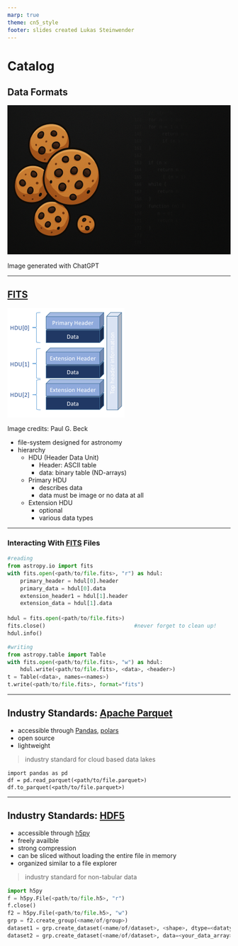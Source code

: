 ```yaml
---
marp: true
theme: cn5_style
footer: slides created Lukas Steinwender
---
```


<!-- _class: titleslide -->
# Catalog
## Data Formats

![bg](../../gfx/TitlePage.png)
<div class="footnote">Image generated with ChatGPT</div>

---
## [FITS](https://docs.astropy.org/en/latest/io/fits/index.html)
<!-- FITS: Flexible Image Transfer Format -->

![bg 100% vertical right:30%](../../gfx/fits_sketch.png)
<div class="footnote">Image credits: Paul G. Beck</div>

* file-system designed for astronomy
* hierarchy
    * HDU (Header Data Unit)
        * Header: ASCII table
        * data: binary table (ND-arrays)
    * Primary HDU
        * describes data
        * data must be image or no data at all
    * Extension HDU
        * optional
        * various data types

---
### Interacting With [FITS](https://docs.astropy.org/en/latest/io/fits/index.html) Files
```python
#reading
from astropy.io import fits
with fits.open(<path/to/file.fits>, "r") as hdul:                                         
    primary_header = hdul[0].header
    primary_data = hdul[0].data
    extension_header1 = hdul[1].header
    extension_data = hdul[1].data

hdul = fits.open(<path/to/file.fits>)
fits.close()                            #never forget to clean up!
hdul.info()
```
```python
#writing
from astropy.table import Table
with fits.open(<path/to/file.fits>, "w") as hdul:
    hdul.write(<path/to/file.fits>, <data>, <header>)
t = Table(<data>, names=<names>)
t.write(<path/to/file.fits>, format="fits")
```
---
## Industry Standards: [Apache Parquet](https://parquet.apache.org/)
* accessible through [Pandas](https://pandas.pydata.org/docs/reference/api/pandas.read_parquet.html), [polars](https://docs.pola.rs/api/python/stable/reference/api/polars.read_parquet.html)
* open source
* lightweight

> industry standard for cloud based data lakes
```
import pandas as pd
df = pd.read_parquet(<path/to/file.parquet>)
df.to_parquet(<path/to/file.parquet>)
```
---

## Industry Standards: [HDF5](https://www.hdfgroup.org/solutions/hdf5/)
* accessible through [h5py](https://docs.h5py.org/)
* freely availble
* strong compression
* can be sliced without loading the entire file in memory
* organized similar to a file explorer

> industry standard for non-tabular data
```python
import h5py
f = h5py.File(<path/to/file.h5>, "r")                                       #reading
f.close()
f2 = h5py.File(<path/to/file.h5>, "w")                                      #creating file
grp = f2.create_group(<name/of/group>)                                      #creating a group
dataset1 = grp.create_dataset(<name/of/dataset>, <shape>, dtype=<datatype>) #add data
dataset2 = grp.create_dataset(<name/of/dataset>, data=<your_data_array>)    #add data
```